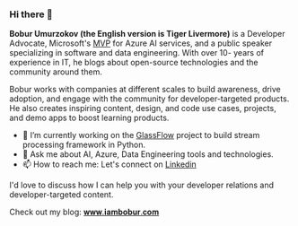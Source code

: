 ### Hi there 👋

**Bobur Umurzokov (the English version is Tiger Livermore)** is a Developer Advocate, Microsoft's [MVP](https://mvp.microsoft.com/en-US/mvp/profile/27453e8a-a64e-47dc-9908-0dfff5c859f2) for Azure AI services, and a public speaker specializing in software and data engineering. With over 10- years of experience in IT, he blogs about open-source technologies and the community around them.

Bobur works with companies at different scales to build awareness, drive adoption, and engage with the community for developer-targeted products. He also creates inspiring content, design, and code use cases, projects, and demo apps to boost learning products.

- 🔭 I’m currently working on the [GlassFlow](https://www.glassflow.dev/) project to build stream processing framework in Python.
- 💬 Ask me about AI, Azure, Data Engineering tools and technologies.
- 📫 How to reach me: Let's connect on [Linkedin](https://www.linkedin.com/in/boburumurzokov/)

I'd love to discuss how I can help you with your developer relations and developer-targeted content.

Check out my blog: [𝐰𝐰𝐰.𝐢𝐚𝐦𝐛𝐨𝐛𝐮𝐫.𝐜𝐨𝐦](https://www.iambobur.com/)
